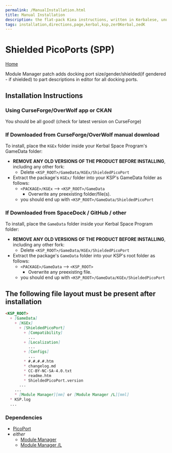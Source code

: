 ```yaml
---
permalink: /ManualInstallation.html
title: Manual Installation
description: the flat-pack Kiea instructions, written in Kerbalese, unusally present
tags: installation,directions,page,kerbal,ksp,zer0Kerbal,zedK
---
```


<!-- ManualInstallation.md v1.1.7.0
Shielded PicoPorts (SPP)
created: 01 Oct 2019
updated: 18 Apr 2022 -->

<!-- based upon work by Lisias -->

# Shielded PicoPorts (SPP)

[Home](./index.md)

Module Manager patch adds docking port size/gender/shielded(if gendered - if shielded) to part descriptions in editor for all docking ports.

## Installation Instructions

### Using CurseForge/OverWolf app or CKAN

You should be all good! (check for latest version on CurseForge)

### If Downloaded from CurseForge/OverWolf manual download

To install, place the `KGEx` folder inside your Kerbal Space Program's GameData folder:

* **REMOVE ANY OLD VERSIONS OF THE PRODUCT BEFORE INSTALLING**, including any other fork:
  * Delete `<KSP_ROOT>/GameData/KGEx/ShieldedPicoPort`
* Extract the package's `KGEx/` folder into your KSP's GameData folder as follows:
  * `<PACKAGE>/KGEx` --> `<KSP_ROOT>/GameData`
    * Overwrite any preexisting folder/file(s).
  * you should end up with `<KSP_ROOT>/GameData/ShieldedPicoPort`

### If Downloaded from SpaceDock / GitHub / other

To install, place the `GameData` folder inside your Kerbal Space Program folder:

* **REMOVE ANY OLD VERSIONS OF THE PRODUCT BEFORE INSTALLING**, including any other fork:
  * Delete `<KSP_ROOT>/GameData/KGEx/ShieldedPicoPort`
* Extract the package's `GameData` folder into your KSP's root folder as follows:
  * `<PACKAGE>/GameData` --> `<KSP_ROOT>`
    * Overwrite any preexisting file.
  * you should end up with `<KSP_ROOT>/GameData/KGEx/ShieldedPicoPort`

## The following file layout must be present after installation

```markdown
<KSP_ROOT>
  + [GameData]
    + [KGEx]
      + [ShieldedPicoPort]
        + [Compatibility]
          ...
        + [Localization]
          ...
        + [Configs]
          ...
        * #.#.#.#.htm
        * changelog.md
        * CC-BY-NC-SA-4.0.txt
        * readme.htm
        * ShieldedPicoPort.version
      ...
    ...
    * [Module Manager][mm] or [Module Manager /L][mml]
  * KSP.log
  ...
```

### Dependencies

* [PicoPort][pp]
* *either*
  * [Module Manager][mm]
  * [Module Manager /L][mml]

[mm]: https://forum.kerbalspaceprogram.com/index.php?/topic/50533-*/ "Module Manager"
[mml]: https://github.com/net-lisias-ksp/ModuleManager "Module Manager /L"
[pp]: https://forum.kerbalspaceprogram.com/index.php?/topic/190319-*/ "PicoPort"
